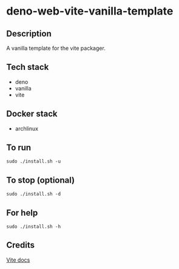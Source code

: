 # deno-web-vite-vanilla-template

## Description
A vanilla template for the vite packager.

## Tech stack
- deno
- vanilla
- vite

## Docker stack
- archlinux

## To run
`sudo ./install.sh -u`

## To stop (optional)
`sudo ./install.sh -d`

## For help
`sudo ./install.sh -h`

## Credits
[Vite docs](https://vitejs.dev/guide/)